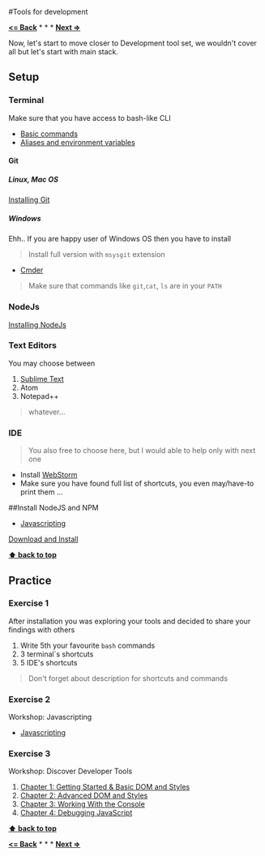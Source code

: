 #Tools for development

**[<= Back](../03-few-simple-principles/few-simple-principles.md)**		*	*	*	**[Next =>](../05-git-and-github/git-and-github.md)**

Now, let's start to move closer to Development tool set, we wouldn't cover all
but let's start with main stack. 

## Setup

### Terminal

Make sure that you have access to bash-like CLI

* [Basic commands](https://github.com/cityarcade/development-environments-for-beginners/blob/master/chapters/04-terminal.md#basic-commands)
* [Aliases and environment variables](https://github.com/cityarcade/development-environments-for-beginners/blob/master/chapters/04-terminal.md#aliases-and-environment-variables)

#### Git

##### Linux, Mac OS

[Installing Git](https://git-scm.com/book/en/v2/Getting-Started-Installing-Git)

##### Windows

Ehh.. If you are happy user of Windows OS then you have to install
 
>Install full version with `msysgit` extension
 
* [Cmder](http://cmder.net/)

> Make sure that commands like `git`,`cat`, `ls` are in your `PATH` 

### NodeJs

[Installing NodeJs](https://nodejs.org/en/download/)
    
### Text Editors

You may choose between

1. [Sublime Text](http://www.sublimetext.com/3)
1. Atom
1. Notepad++

>whatever...

### IDE

>You also free to choose here, but I would able to help only with next one

* Install [WebStorm](https://www.jetbrains.com/webstorm/)
* Make sure you have found full list of shortcuts, you even may/have-to print them ...


##Install NodeJS and NPM

* [Javascripting](https://github.com/sethvincent/javascripting#javascripting)

[Download and Install](https://nodejs.org/download/)

**[⬆ back to top](#tools-for-development)**


## Practice 

### Exercise 1

After installation you was exploring your tools and  decided to share your findings with others

1. Write 5th your favourite `bash` commands
1. 3 terminal`s shortcuts 
1. 5 IDE's shortcuts

> Don't forget about description for shortcuts and commands


### Exercise 2

Workshop: Javascripting

 * [Javascripting](https://github.com/sethvincent/javascripting#javascripting)

### Exercise 3

Workshop: Discover Developer Tools

1. [Chapter 1: Getting Started & Basic DOM and Styles](http://discover-devtools.codeschool.com/chapters/1?locale=en)
1. [Chapter 2: Advanced DOM and Styles](http://discover-devtools.codeschool.com/chapters/2?locale=en)
1. [Chapter 3: Working With the Console](http://discover-devtools.codeschool.com/chapters/3?locale=en)
1. [Chapter 4: Debugging JavaScript](http://discover-devtools.codeschool.com/chapters/4?locale=en)

**[⬆ back to top](#tools-for-development)**

**[<= Back](../03-few-simple-principles/few-simple-principles.md)**		*	*	*	**[Next =>](../05-git-and-github/git-and-github.md)**






